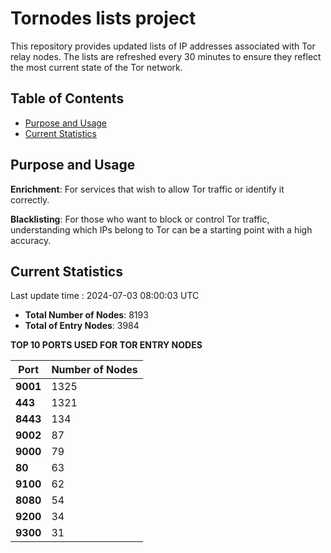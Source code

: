 # Tornodes lists project

This repository provides updated lists of IP addresses associated with Tor relay nodes. The lists are refreshed every 30 minutes to ensure they reflect the most current state of the Tor network.

## Table of Contents

- [Purpose and Usage](#purpose-and-usage)
- [Current Statistics](#current-statistics)


## Purpose and Usage

**Enrichment**: For services that wish to allow Tor traffic or identify it correctly.

**Blacklisting**: For those who want to block or control Tor traffic, understanding which IPs belong to Tor can be a starting point with a high accuracy.

## Current Statistics

Last update time : 2024-07-03 08:00:03 UTC

- **Total Number of Nodes**: 8193
- **Total of Entry Nodes**: 3984

**TOP 10 PORTS USED FOR TOR ENTRY NODES**

| **Port** | **Number of Nodes** |
|------|-----------------|
| **9001**   | 1325  |
| **443**   | 1321  |
| **8443**   | 134  |
| **9002**   | 87  |
| **9000**   | 79  |
| **80**   | 63  |
| **9100**   | 62  |
| **8080**   | 54  |
| **9200**   | 34  |
| **9300**   | 31  |

